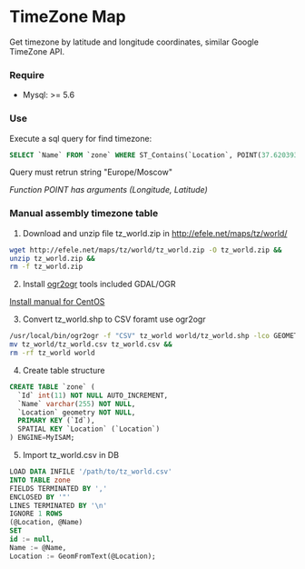 # TimeZone Map

Get timezone by latitude and longitude coordinates, similar Google TimeZone API.


### Require

* Mysql: >= 5.6


### Use

Execute a sql query for find timezone:

```sql
SELECT `Name` FROM `zone` WHERE ST_Contains(`Location`, POINT(37.620393, 55.75396));
```
Query must retrun string "Europe/Moscow"

*Function POINT has arguments (Longitude, Latitude)*


### Manual assembly timezone table

1) Download and unzip file tz_world.zip in http://efele.net/maps/tz/world/

```bash
wget http://efele.net/maps/tz/world/tz_world.zip -O tz_world.zip &&
unzip tz_world.zip && 
rm -f tz_world.zip
```

2) Install [ogr2ogr](http://www.osgeo.org) tools included GDAL/OGR

[Install manual for CentOS](https://github.com/wavded/ogre/wiki/Compiling-a-recent-ogr2ogr-from-source-on-CentOS-(RHEL))

3) Convert tz_world.shp to CSV foramt use ogr2ogr
```bash
/usr/local/bin/ogr2ogr -f "CSV" tz_world world/tz_world.shp -lco GEOMETRY=AS_WKT && 
mv tz_world/tz_world.csv tz_world.csv && 
rm -rf tz_world world
```

4) Create table structure
```sql
CREATE TABLE `zone` (
  `Id` int(11) NOT NULL AUTO_INCREMENT,
  `Name` varchar(255) NOT NULL,
  `Location` geometry NOT NULL,
  PRIMARY KEY (`Id`),
  SPATIAL KEY `Location` (`Location`)
) ENGINE=MyISAM;
```

5) Import tz_world.csv in DB
```sql
LOAD DATA INFILE '/path/to/tz_world.csv' 
INTO TABLE zone 
FIELDS TERMINATED BY ',' 
ENCLOSED BY '"'
LINES TERMINATED BY '\n'
IGNORE 1 ROWS
(@Location, @Name)
SET 
id := null,
Name := @Name,
Location := GeomFromText(@Location);
```
